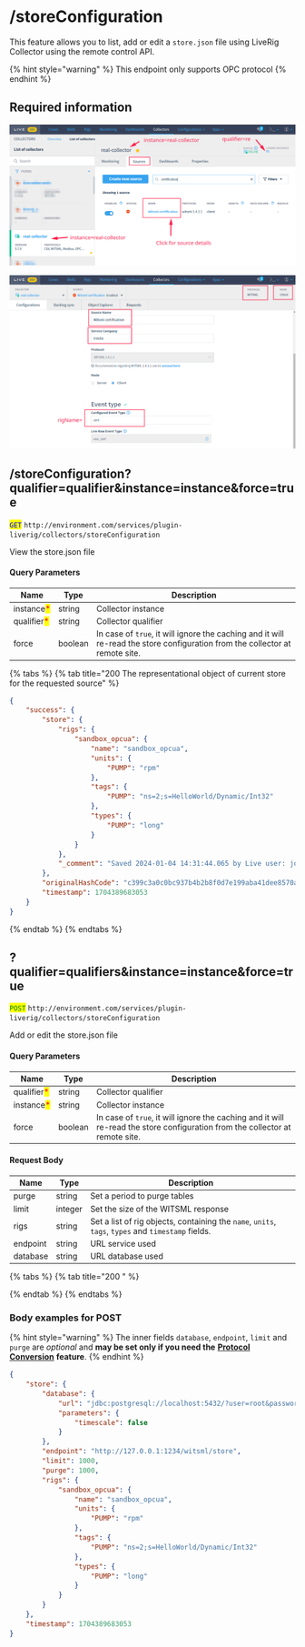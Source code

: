 # /storeConfiguration

This feature allows you to list, add or edit a `store.json` file using LiveRig Collector using the remote control API.

{% hint style="warning" %}
This endpoint only supports OPC protocol
{% endhint %}

## Required information

![Identifying the Liverig integration qualifier](../../../.gitbook/assets/basic-qualifier-and-instance-information.png)

![Identifying the additional collector source details for WITSML protocol](../../../.gitbook/assets/witsml-source-details.png)

## /storeConfiguration?qualifier=qualifier\&instance=instance\&force=true

<mark style="color:blue;">`GET`</mark> `http://environment.com/services/plugin-liverig/collectors/storeConfiguration`

View the store.json file

#### Query Parameters

| Name                                        | Type    | Description                                                                                                                  |
| ------------------------------------------- | ------- | ---------------------------------------------------------------------------------------------------------------------------- |
| instance<mark style="color:red;">\*</mark>  | string  | Collector instance                                                                                                           |
| qualifier<mark style="color:red;">\*</mark> | string  | Collector qualifier                                                                                                          |
| force                                       | boolean | In case of `true`, it will ignore the caching and it will re-read the store configuration from the collector at remote site. |

{% tabs %}
{% tab title="200 The representational object of current store for the requested source" %}
```json
{
    "success": {
        "store": {
            "rigs": {
                "sandbox_opcua": {
                    "name": "sandbox_opcua",
                    "units": {
                        "PUMP": "rpm"
                    },
                    "tags": {
                        "PUMP": "ns=2;s=HelloWorld/Dynamic/Int32"
                    },
                    "types": {
                        "PUMP": "long"
                    }
                }
            },
            "_comment": "Saved 2024-01-04 14:31:44.065 by Live user: john.karter@server.com from web interface"
        },
        "originalHashCode": "c399c3a0c0bc937b4b2b8f0d7e199aba41dee8570a43ef37883f7159678247ee",
        "timestamp": 1704389683053
    }
}
```
{% endtab %}
{% endtabs %}

## ?qualifier=qualifiers\&instance=instance\&force=true

<mark style="color:green;">`POST`</mark> `http://environment.com/services/plugin-liverig/collectors/storeConfiguration`

Add or edit the store.json file

#### Query Parameters

| Name                                        | Type    | Description                                                                                                                  |
| ------------------------------------------- | ------- | ---------------------------------------------------------------------------------------------------------------------------- |
| qualifier<mark style="color:red;">\*</mark> | string  | Collector qualifier                                                                                                          |
| instance<mark style="color:red;">\*</mark>  | string  | Collector instance                                                                                                           |
| force                                       | boolean | In case of `true`, it will ignore the caching and it will re-read the store configuration from the collector at remote site. |

#### Request Body

| Name     | Type    | Description                                                                                        |
| -------- | ------- | -------------------------------------------------------------------------------------------------- |
| purge    | string  | Set a period to purge tables                                                                       |
| limit    | integer | Set the size of the WITSML response                                                                |
| rigs     | string  | Set a list of rig objects, containing the `name`, `units`, `tags`, `types` and `timestamp` fields. |
| endpoint | string  | URL service used                                                                                   |
| database | string  | URL database used                                                                                  |

{% tabs %}
{% tab title="200 " %}

{% endtab %}
{% endtabs %}

### Body examples for POST

{% hint style="warning" %}
The inner fields `database`, `endpoint`, `limit` and `purge` are _optional_ and **may be set only if you need the** [**Protocol Conversion**](../../protocol-conversion.md) **feature**.
{% endhint %}

```json
{
    "store": {
        "database": {
            "url": "jdbc:postgresql://localhost:5432/?user=root&password=rootpassword",
            "parameters": {
                "timescale": false
            }
        },
        "endpoint": "http://127.0.0.1:1234/witsml/store",
        "limit": 1000, 
        "purge": 1000,
        "rigs": {
            "sandbox_opcua": {
                "name": "sandbox_opcua",
                "units": {
                    "PUMP": "rpm"
                },
                "tags": {
                    "PUMP": "ns=2;s=HelloWorld/Dynamic/Int32"
                },
                "types": {
                    "PUMP": "long"
                }
            }
        }
    },
    "timestamp": 1704389683053
}
```

